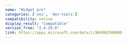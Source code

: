 ```yaml
---
name: "Widget pro"
categories: ['oss', 'dev-tools']
compatibility: native
display_result: "Compatible"
version_from: "2.4.29.0"
link: https://apps.microsoft.com/detail/9NV0N2FWQ00D
---
```

